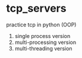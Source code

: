 # tcp_servers
practice tcp in python (OOP)
1. single process version
2. multi-processing version
3. multi-threading version

